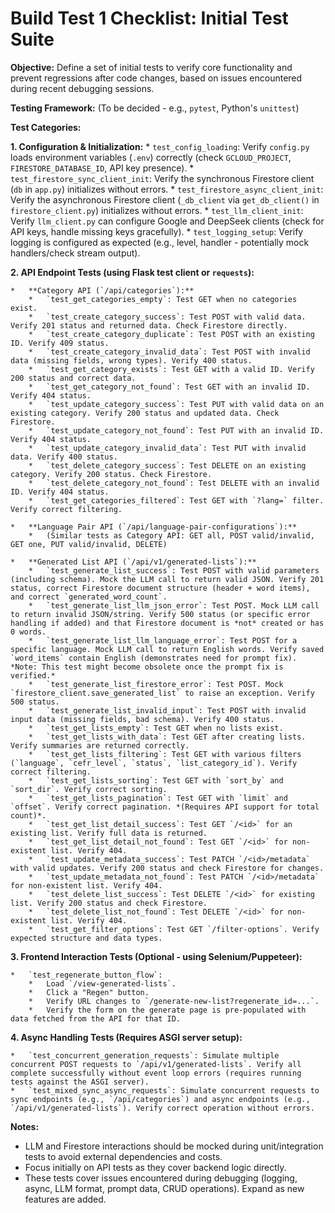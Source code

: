 # Build Test 1 Checklist: Initial Test Suite

**Objective:** Define a set of initial tests to verify core functionality and prevent regressions after code changes, based on issues encountered during recent debugging sessions.

**Testing Framework:** (To be decided - e.g., `pytest`, Python's `unittest`)

**Test Categories:**

**1. Configuration & Initialization:**
    *   `test_config_loading`: Verify `config.py` loads environment variables (`.env`) correctly (check `GCLOUD_PROJECT`, `FIRESTORE_DATABASE_ID`, API key presence).
    *   `test_firestore_sync_client_init`: Verify the synchronous Firestore client (`db` in `app.py`) initializes without errors.
    *   `test_firestore_async_client_init`: Verify the asynchronous Firestore client (`_db_client` via `get_db_client()` in `firestore_client.py`) initializes without errors.
    *   `test_llm_client_init`: Verify `llm_client.py` can configure Google and DeepSeek clients (check for API keys, handle missing keys gracefully).
    *   `test_logging_setup`: Verify logging is configured as expected (e.g., level, handler - potentially mock handlers/check stream output).

**2. API Endpoint Tests (using Flask test client or `requests`):**

    *   **Category API (`/api/categories`):**
        *   `test_get_categories_empty`: Test GET when no categories exist.
        *   `test_create_category_success`: Test POST with valid data. Verify 201 status and returned data. Check Firestore directly.
        *   `test_create_category_duplicate`: Test POST with an existing ID. Verify 409 status.
        *   `test_create_category_invalid_data`: Test POST with invalid data (missing fields, wrong types). Verify 400 status.
        *   `test_get_category_exists`: Test GET with a valid ID. Verify 200 status and correct data.
        *   `test_get_category_not_found`: Test GET with an invalid ID. Verify 404 status.
        *   `test_update_category_success`: Test PUT with valid data on an existing category. Verify 200 status and updated data. Check Firestore.
        *   `test_update_category_not_found`: Test PUT with an invalid ID. Verify 404 status.
        *   `test_update_category_invalid_data`: Test PUT with invalid data. Verify 400 status.
        *   `test_delete_category_success`: Test DELETE on an existing category. Verify 200 status. Check Firestore.
        *   `test_delete_category_not_found`: Test DELETE with an invalid ID. Verify 404 status.
        *   `test_get_categories_filtered`: Test GET with `?lang=` filter. Verify correct filtering.

    *   **Language Pair API (`/api/language-pair-configurations`):**
        *   (Similar tests as Category API: GET all, POST valid/invalid, GET one, PUT valid/invalid, DELETE)

    *   **Generated List API (`/api/v1/generated-lists`):**
        *   `test_generate_list_success`: Test POST with valid parameters (including schema). Mock the LLM call to return valid JSON. Verify 201 status, correct Firestore document structure (header + word items), and correct `generated_word_count`.
        *   `test_generate_list_llm_json_error`: Test POST. Mock LLM call to return invalid JSON/string. Verify 500 status (or specific error handling if added) and that Firestore document is *not* created or has 0 words.
        *   `test_generate_list_llm_language_error`: Test POST for a specific language. Mock LLM call to return English words. Verify saved `word_items` contain English (demonstrates need for prompt fix). *Note: This test might become obsolete once the prompt fix is verified.*
        *   `test_generate_list_firestore_error`: Test POST. Mock `firestore_client.save_generated_list` to raise an exception. Verify 500 status.
        *   `test_generate_list_invalid_input`: Test POST with invalid input data (missing fields, bad schema). Verify 400 status.
        *   `test_get_lists_empty`: Test GET when no lists exist.
        *   `test_get_lists_with_data`: Test GET after creating lists. Verify summaries are returned correctly.
        *   `test_get_lists_filtering`: Test GET with various filters (`language`, `cefr_level`, `status`, `list_category_id`). Verify correct filtering.
        *   `test_get_lists_sorting`: Test GET with `sort_by` and `sort_dir`. Verify correct sorting.
        *   `test_get_lists_pagination`: Test GET with `limit` and `offset`. Verify correct pagination. *(Requires API support for total count)*.
        *   `test_get_list_detail_success`: Test GET `/<id>` for an existing list. Verify full data is returned.
        *   `test_get_list_detail_not_found`: Test GET `/<id>` for non-existent list. Verify 404.
        *   `test_update_metadata_success`: Test PATCH `/<id>/metadata` with valid updates. Verify 200 status and check Firestore for changes.
        *   `test_update_metadata_not_found`: Test PATCH `/<id>/metadata` for non-existent list. Verify 404.
        *   `test_delete_list_success`: Test DELETE `/<id>` for existing list. Verify 200 status and check Firestore.
        *   `test_delete_list_not_found`: Test DELETE `/<id>` for non-existent list. Verify 404.
        *   `test_get_filter_options`: Test GET `/filter-options`. Verify expected structure and data types.

**3. Frontend Interaction Tests (Optional - using Selenium/Puppeteer):**

    *   `test_regenerate_button_flow`:
        *   Load `/view-generated-lists`.
        *   Click a "Regen" button.
        *   Verify URL changes to `/generate-new-list?regenerate_id=...`.
        *   Verify the form on the generate page is pre-populated with data fetched from the API for that ID.

**4. Async Handling Tests (Requires ASGI server setup):**

    *   `test_concurrent_generation_requests`: Simulate multiple concurrent POST requests to `/api/v1/generated-lists`. Verify all complete successfully without event loop errors (requires running tests against the ASGI server).
    *   `test_mixed_sync_async_requests`: Simulate concurrent requests to sync endpoints (e.g., `/api/categories`) and async endpoints (e.g., `/api/v1/generated-lists`). Verify correct operation without errors.

**Notes:**
*   LLM and Firestore interactions should be mocked during unit/integration tests to avoid external dependencies and costs.
*   Focus initially on API tests as they cover backend logic directly.
*   These tests cover issues encountered during debugging (logging, async, LLM format, prompt data, CRUD operations). Expand as new features are added.
